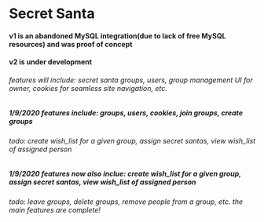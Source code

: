 # Secret Santa
#### v1 is an abandoned MySQL integration(due to lack of free MySQL resources) and was proof of concept
#### v2 is under development
###### features will include: secret santa groups, users, group management UI for owner, cookies for seamless site navigation, etc.
##### 1/9/2020 features include: groups, users, cookies, join groups, create groups
###### todo: create wish_list for a given group, assign secret santas, view wish_list of assigned person
##### 1/9/2020 features now also inclue: create wish_list for a given group, assign secret santas, view wish_list of assigned person
###### todo: leave groups, delete groups, remove people from a group, etc. the main features are complete!

